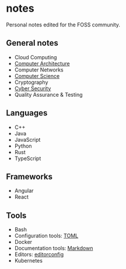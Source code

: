 # notes

Personal notes edited for the FOSS community.

## General notes

- Cloud Computing
- [Computer Architecture](g/comparch/README.md)
- Computer Networks
- [Computer Science](g/cs/README.md)
- Cryptography
- [Cyber Security](g/cybersec/README.md)
- Quality Assurance & Testing


## Languages

- C++
- Java
- JavaScript
- Python
- Rust
- TypeScript


## Frameworks

- Angular
- React


## Tools

- Bash
- Configuration tools: [TOML](tools/toml.md)
- Docker
- Documentation tools: [Markdown](tools/markdown.md)
- Editors: [editorconfig](tools/editorconfig.md)
- Kubernetes
